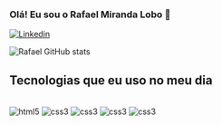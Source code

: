 ### Olá! Eu sou o Rafael Miranda Lobo 👋

[![Linkedin](https://img.shields.io/badge/LinkedIn-0077B5?style=for-the-badge&logo=linkedin&logoColor=white)](https://www.linkedin.com/in/rafaelmirandalobo/)

![Rafael GitHub stats](https://github-readme-stats.vercel.app/api?username=RafaelMiranda21&show_icons=true&theme=radical)

## Tecnologias que eu uso no meu dia
<div style="display: inline_block"></br>
<img style="align: center " alt="html5" src="https://img.shields.io/badge/HTML5-E34F26?style=for-the-badge&logo=html5&logoColor=white">
<img style="align: center " alt="css3" src="https://img.shields.io/badge/CSS3-1572B6?style=for-the-badge&logo=css3&logoColor=white">
<img style="align: center " alt="css3" src="https://img.shields.io/badge/C%23-239120?style=for-the-badge&logo=c-sharp&logoColor=white">
<img style="align: center " alt="css3" src="https://img.shields.io/badge/.NET-5C2D91?style=for-the-badge&logo=.net&logoColor=white">
<img style="align: center " alt="css3" src="https://img.shields.io/badge/JavaScript-F7DF1E?style=for-the-badge&logo=javascript&logoColor=black">
</div>
